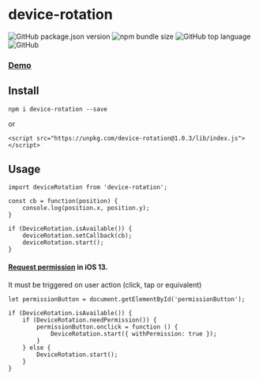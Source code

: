 # device-rotation
![GitHub package.json version](https://img.shields.io/github/package-json/v/drinkins85/device-rotation)
![npm bundle size](https://img.shields.io/bundlephobia/min/device-rotation)
![GitHub top language](https://img.shields.io/github/languages/top/drinkins85/device-rotation)
![GitHub](https://img.shields.io/github/license/drinkins85/device-rotation)

### [Demo](https://drinkins85.github.io/device-rotation/demos/base/)

## Install
```
npm i device-rotation --save
```
or
```
<script src="https://unpkg.com/device-rotation@1.0.3/lib/index.js"></script>
```
## Usage
```
import deviceRotation from 'device-rotation';

const cb = function(position) {
    console.log(position.x, position.y);
}

if (DeviceRotation.isAvailable()) {
    deviceRotation.setCallback(cb);
    deviceRotation.start();
}
```
#### [Request permission](https://www.w3.org/TR/orientation-event/#dom-deviceorientationevent-requestpermission) in iOS 13.
It must be triggered on user action (click, tap or equivalent)
```
let permissionButton = document.getElementById('permissionButton');

if (DeviceRotation.isAvailable()) {
    if (DeviceRotation.needPermission()) {
        permissionButton.onclick = function () {
            DeviceRotation.start({ withPermission: true });
        }
    } else {
        DeviceRotation.start();
    }
}
```
